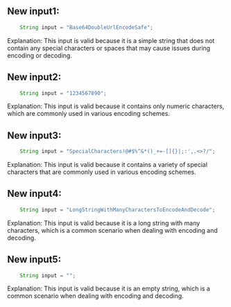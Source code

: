 ## New input1:
```java
    String input = "Base64DoubleUrlEncodeSafe";
```
Explanation: This input is valid because it is a simple string that does not contain any special characters or spaces that may cause issues during encoding or decoding.

## New input2:
```java
    String input = "1234567890";
```
Explanation: This input is valid because it contains only numeric characters, which are commonly used in various encoding schemes.

## New input3:
```java
    String input = "SpecialCharacters!@#$%^&*()_+=-[]{}|;:',.<>?/";
```
Explanation: This input is valid because it contains a variety of special characters that are commonly used in various encoding schemes.

## New input4:
```java
    String input = "LongStringWithManyCharactersToEncodeAndDecode";
```
Explanation: This input is valid because it is a long string with many characters, which is a common scenario when dealing with encoding and decoding.

## New input5:
```java
    String input = "";
```
Explanation: This input is valid because it is an empty string, which is a common scenario when dealing with encoding and decoding.
